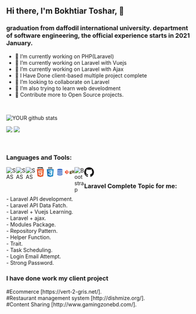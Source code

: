 ## Hi there, I'm Bokhtiar Toshar, 👋

### graduation  from daffodil international university. department of software engineering, the official experience starts in 2021 January.

- 🔭 I’m currently working on PHP(Laravel)
- 🥅 I’m currently working on Laravel with Vuejs
- 🌱 I’m currently working on Laravel with Ajax
- 🔭 I Have Done client-based multiple project complete
- 🌱 I’m looking to collaborate on Laravel
- 👯 I’m also trying to learn web develodment 
- 🥅 Contribute more to Open Source projects.


<br>

![YOUR github stats](https://github-readme-stats.vercel.app/api?username=Bokhtiar)

[<img src="https://img.shields.io/badge/linkedin-%230077B5.svg?&style=for-the-badge&logo=linkedin&logoColor=white" />](https://www.linkedin.com/in/bokhtiar-toshar-3bb9331b0/) 
[<img src = "https://img.shields.io/badge/facebook-%230077B5.svg?&style=for-the-badge&logo">](https://www.facebook.com/bokhtiar172/) 


<br>

### Languages and Tools:

<img align="left" alt="SAS" width="26px" src="https://pbs.twimg.com/profile_images/1163911054788833282/AcA2LnWL_400x400.jpg" />
<img align="left" alt="SAS" width="26px" src="https://upload.wikimedia.org/wikipedia/commons/thumb/9/95/Vue.js_Logo_2.svg/1200px-Vue.js_Logo_2.svg.png" />
<img align="left" alt="SAS" width="26px" src="https://www.w3schools.com/whatis/img_ajax.jpg" />
<img align="left" alt="HTML5" width="26px" src="https://raw.githubusercontent.com/github/explore/80688e429a7d4ef2fca1e82350fe8e3517d3494d/topics/html/html.png" />
<img align="left" alt="CSS3" width="26px" src="https://raw.githubusercontent.com/github/explore/80688e429a7d4ef2fca1e82350fe8e3517d3494d/topics/css/css.png" />
<img align="left" alt="SQL" width="26px" src="https://raw.githubusercontent.com/github/explore/80688e429a7d4ef2fca1e82350fe8e3517d3494d/topics/sql/sql.png" />
<img align="left" alt="Git" width="26px" src="https://raw.githubusercontent.com/github/explore/80688e429a7d4ef2fca1e82350fe8e3517d3494d/topics/git/git.png" />
<img align="left" alt="Bootstrap" width="26px" src="https://p7.hiclipart.com/preview/162/309/85/bootstrap-responsive-web-design-web-development-logo-django-others.jpg" />
<img align="left" alt="GitHub" width="26px" src="https://raw.githubusercontent.com/github/explore/78df643247d429f6cc873026c0622819ad797942/topics/github/github.png" />

<br />
<h3>Laravel Complete Topic for me:</h3>
- Laravel API development. <br>
- Laravel API Data Fatch. <br>
- Laravel + Vuejs Learning. <br>
- Laravel + ajax.<br>
- Modules Package.<br>
- Repository Pattern.<br>
- Helper Function.<br>
- Trait.<br>
- Task Scheduling.<br>
- Login Email Attempt.<br>
- Strong Password.<br>

<h3>I have done work my client project </h3>
 #Ecommerce [https://vert-2-gris.net/]. <br>
 #Restaurant management system [http://dishmize.org/].<br>
 #Content Sharing [http://www.gamingzonebd.com/].<br>
